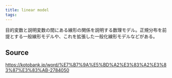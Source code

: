 ```yaml
---
title: linear model
tags: 
---
```


目的変数と説明変数の間にある線形の関係を説明する数理モデル。正規分布を前提とする一般線形モデルや、これを拡張した一般化線形モデルなどがある。

## Source
https://kotobank.jp/word/%E7%B7%9A%E5%BD%A2%E3%83%A2%E3%83%87%E3%83%AB-2784050